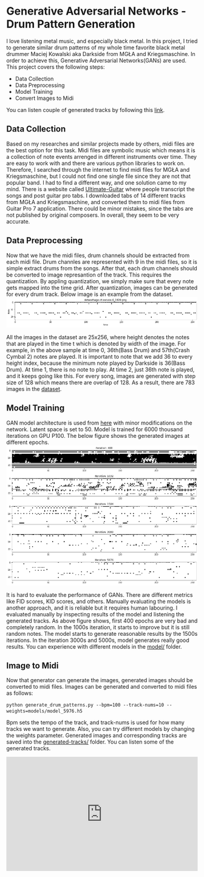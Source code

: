 # Generative Adversarial Networks - Drum Pattern Generation
I love listening metal music, and especially black metal. In this project, I tried to generate similar drum patterns of my whole time favorite black metal drummer Maciej Kowalski aka Darkside from MGŁA and Kriegsmaschine. In order to achieve this, Generative Adversarial Networks(GANs) are used. This project covers the following steps:
* Data Collection
* Data Preprocessing
* Model Training
* Convert Images to Midi

You can listen couple of generated tracks by following this [link](https://soundcloud.com/oemer-faruk-kolcak/sets/ai-generated-darkside-drums).
## Data Collection
Based on my researches and similar projects made by others, midi files are the best option for this task. Midi files are symbolic music which means it is a collection of note events arrenged in different instruments over time. They are easy to work with and there are various python libraries to work on. Therefore, I searched through the internet to find midi files for MGŁA and Kriegsmaschine, but I could not find one single file since they are not that popular band. I had to find a different way, and one solution came to my mind. There is a website called [Ultimate-Guitar](https://www.ultimate-guitar.com/) where people transcript the songs and post guitar pro tabs. I downloaded tabs of 14 different tracks from MGŁA and Kriegsmaschine, and converted them to midi files from Guitar Pro 7 application. There could be minor mistakes, since the tabs are not published by original composers. In overall, they seem to be very accurate. 
## Data Preprocessing
Now that we have the midi files, drum channels should be extracted from each midi file. Drum channles are represented with 9 in the midi files, so it is simple extract  drums from the songs. After that, each drum channels should be converted to image represantion of the track. This requires the quantization. By appling quantization, we simply make sure that every note gets mapped into the time grid. After quantization, images can be generated for every drum track. Below image is an example from the dataset. <br/>
![alt text for screen readers](readme-images/dataset_sample.png "Dataset Sample")

All the images in the dataset are 25x256, where height denotes the notes that are played in the time t which is denoted by width of the image. For example, in the above sample at time 0, 36th(Bass Drum) and 57th(Crash Cymbal 2) notes are played. It is important to note that we add 36 to every height index, because the minimum note played by Darkside is 36(Bass Drum). At time 1, there is no note to play. At time 2, just 36th note is played, and it keeps going like this. For every song, images are generated with step size of 128 which means there are overlap of 128. As a result, there are 783 images in the [dataset](https://github.com/omerkolcak/GANs-Drum-Pattern-Generator/tree/main/dataset).  
## Model Training
GAN model architecture is used from [here](https://machinelearningmastery.com/practical-guide-to-gan-failure-modes/) with minor modifications on the network. Latent space is set to 50. Model is trained for 6000 thousand iterations on GPU P100. The below figure shows the generated images at different epochs.  </br>
![alt text for screen readers](readme-images/results_by_iteration.png "Results by Iteration")

It is hard to evaluate the performance of GANs. There are different metrics like FID scores, KID scores, and others. Manually evaluating the models is another approach, and it is reliable but it requires human labouring. I evaluated manually by inspecting results of the model and listening the generated tracks. As above figure shows, first 400 epochs are very bad and completely random. In the 1000s iteration, it starts to improve but it is still random notes. The model starts to generate reasonable results by the 1500s iterations. In the iteration 3000s and 5000s, model generates really good results. You can experience with different models in the [model/](https://github.com/omerkolcak/GANs-Drum-Pattern-Generator/tree/main/models) folder.
## Image to Midi
Now that generator can generate the images, generated images should be converted to midi files. Images can be generated and converted to midi files as follows:
```
python generate_drum_patterns.py --bpm=100 --track-nums=10 --weights=models/model_5976.h5
```
Bpm sets the tempo of the track, and track-nums is used for how many tracks we want to generate. Also, you can try different models by changing the weights parameter. Generated images and corresponding tracks are saved into the [generated-tracks/](https://github.com/omerkolcak/GANs-Drum-Pattern-Generator/tree/main/generated-tracks) folder. You can listen some of the generated tracks.

<iframe width="100%" height="300" scrolling="no" frameborder="no" allow="autoplay" src="https://w.soundcloud.com/player/?url=https%3A//api.soundcloud.com/playlists/1566529909&color=%23ff5500&auto_play=false&hide_related=false&show_comments=true&show_user=true&show_reposts=false&show_teaser=true&visual=true"></iframe>
